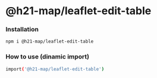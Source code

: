 
# @h21-map/leaflet-edit-table

### Installation
```bash
npm i @h21-map/leaflet-edit-table
```
### How to use (dinamic import)
```bash
import('@h21-map/leaflet-edit-table')
```
